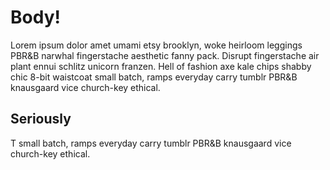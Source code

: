 # Body!

Lorem ipsum dolor amet umami etsy brooklyn, woke heirloom leggings PBR&B narwhal fingerstache aesthetic fanny pack. Disrupt fingerstache air plant ennui schlitz unicorn franzen. Hell of fashion axe kale chips shabby chic 8-bit waistcoat small batch, ramps everyday carry tumblr PBR&B knausgaard vice church-key ethical.

## Seriously

T small batch, ramps everyday carry tumblr PBR&B knausgaard vice church-key ethical.
